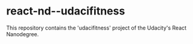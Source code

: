 # react-nd--udacifitness
This repository contains the 'udacifitness' project of the Udacity's React Nanodegree.
